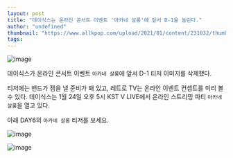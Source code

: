```yaml
---
layout: post
title: "데이식스는 온라인 콘서트 이벤트 '아카네 살롱'에 앞서 D-1을 놀린다."
author: "undefined"
thumbnail: "https://www.allkpop.com/upload/2021/01/content/231032/thumb/1611415931-20210123-day6.jpg"
tags: 
---
```



![image](https://www.allkpop.com/upload/2021/01/content/231032/1611415931-20210123-day6.jpg)

데이식스가 온라인 콘서트 이벤트 `아카네 살롱`에 앞서 D-1 티저 이미지를 삭제했다.

티저에는 밴드가 잼을 낼 준비가 돼 있고, 레트로 TV는 온라인 이벤트 컨셉트를 미리 볼 수 있다. 데이식스는 1월 24일 오후 5시 KST V LIVE에서 온라인 스트리밍 파티 `아카네 살롱`을 열고 있다.

아래 DAY6의 `아카네 살롱` 티저를 보세요.

![image](https://preview.redd.it/rl8ki7xxk3d61.jpg?width=1280&format=pjpg&auto=webp&s=a98e0380ed15672a3901152940e86380d0a47cf6)

![image](https://preview.redd.it/z59s5d8yk3d61.jpg?width=2048&format=pjpg&auto=webp&s=d9cdcd46d650deeab42b8889d53644a460ce53d9)